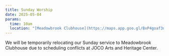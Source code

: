 ```yaml
---
title: Sunday Worship
date: 2025-05-04
params:
  time: 10am
  location: "[Meadowbrook Clubhouse](https://maps.app.goo.gl/BxP4goaf3nadTLY9A)"
---
```


We will be temporarily relocating our Sunday service to Meadowbrook Clubhouse due to scheduling conflicts at JOCO Arts and Heritage Center.
